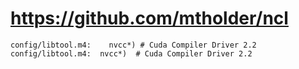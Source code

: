 # https://github.com/mtholder/ncl

```console
config/libtool.m4:    nvcc*) # Cuda Compiler Driver 2.2
config/libtool.m4:	nvcc*)	# Cuda Compiler Driver 2.2

```
